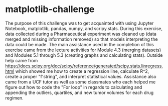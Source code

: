 # matplotlib-challenge
The purpose of this challenge was to get acquainted with using Jupyter Notebook, matplotlib, pandas, numpy, and scripy.stats. During this exercise, data collected during a Pharmaceutical experiment was cleaned up (data merged and missing information removed) so that models interpreting the data could be made. The main assistance used in the completion of this exercise came from the lecture activities for Module 4.3 (merging datasets) and Modules 5.1 through 5.3 (creating graphs and calculating stats). Outside help came from https://docs.scipy.org/doc/scipy/reference/generated/scipy.stats.linregress.html which showed me how to create a regression line, calculate R^2, create a proper "f'string", and interpret statistical values. Assistance also came from a UCF tutor as well as some classmates who each helped me figure out how to code the "For loop" in regards to calculating and appending the outliers, quartiles, and new tumor volumes for each drug regimen.
